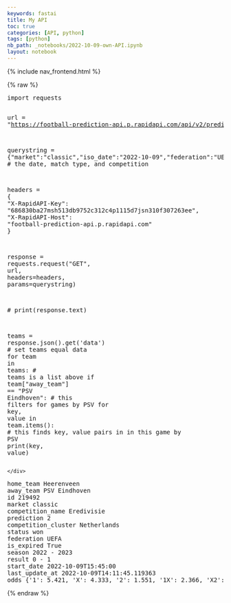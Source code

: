 ```yaml
---
keywords: fastai
title: My API
toc: true
categories: [API, python]
tags: [python]
nb_path: _notebooks/2022-10-09-own-API.ipynb
layout: notebook
---
```


<!--
#################################################
### THIS FILE WAS AUTOGENERATED! DO NOT EDIT! ###
#################################################
# file to edit: _notebooks/2022-10-09-own-API.ipynb
-->

<div class="container" id="notebook-container">
        
<div class="cell border-box-sizing text_cell rendered"><div class="inner_cell">
<div class="text_cell_render border-box-sizing rendered_html">
<p>{% include nav_frontend.html %}</p>

</div>
</div>
</div>
    {% raw %}
    
<div class="cell border-box-sizing code_cell rendered">
<div class="input">

<div class="inner_cell">
    <div class="input_area">
<div class=" highlight hl-ipython3"><pre><span></span><span class="kn">import</span> <span class="nn">requests</span>

<span class="n">url</span> <span class="o">=</span> <span class="s2">&quot;https://football-prediction-api.p.rapidapi.com/api/v2/predictions&quot;</span>

<span class="n">querystring</span> <span class="o">=</span> <span class="p">{</span><span class="s2">&quot;market&quot;</span><span class="p">:</span><span class="s2">&quot;classic&quot;</span><span class="p">,</span><span class="s2">&quot;iso_date&quot;</span><span class="p">:</span><span class="s2">&quot;2022-10-09&quot;</span><span class="p">,</span><span class="s2">&quot;federation&quot;</span><span class="p">:</span><span class="s2">&quot;UEFA&quot;</span><span class="p">}</span> <span class="c1"># the date, match type, and competition</span>

<span class="n">headers</span> <span class="o">=</span> <span class="p">{</span>
	<span class="s2">&quot;X-RapidAPI-Key&quot;</span><span class="p">:</span> <span class="s2">&quot;686830ba27msh513db9752c312c4p1115d7jsn310f307263ee&quot;</span><span class="p">,</span>
	<span class="s2">&quot;X-RapidAPI-Host&quot;</span><span class="p">:</span> <span class="s2">&quot;football-prediction-api.p.rapidapi.com&quot;</span>
<span class="p">}</span>

<span class="n">response</span> <span class="o">=</span> <span class="n">requests</span><span class="o">.</span><span class="n">request</span><span class="p">(</span><span class="s2">&quot;GET&quot;</span><span class="p">,</span> <span class="n">url</span><span class="p">,</span> <span class="n">headers</span><span class="o">=</span><span class="n">headers</span><span class="p">,</span> <span class="n">params</span><span class="o">=</span><span class="n">querystring</span><span class="p">)</span>

<span class="c1"># print(response.text)</span>


<span class="n">teams</span> <span class="o">=</span> <span class="n">response</span><span class="o">.</span><span class="n">json</span><span class="p">()</span><span class="o">.</span><span class="n">get</span><span class="p">(</span><span class="s1">&#39;data&#39;</span><span class="p">)</span> <span class="c1"># set teams equal data</span>
<span class="k">for</span> <span class="n">team</span> <span class="ow">in</span> <span class="n">teams</span><span class="p">:</span>  <span class="c1"># teams is a list above</span>
    <span class="k">if</span> <span class="n">team</span><span class="p">[</span><span class="s2">&quot;away_team&quot;</span><span class="p">]</span> <span class="o">==</span> <span class="s2">&quot;PSV Eindhoven&quot;</span><span class="p">:</span>  <span class="c1"># this filters for games by PSV</span>
        <span class="k">for</span> <span class="n">key</span><span class="p">,</span> <span class="n">value</span> <span class="ow">in</span> <span class="n">team</span><span class="o">.</span><span class="n">items</span><span class="p">():</span>  <span class="c1"># this finds key, value pairs in in this game by PSV</span>
            <span class="nb">print</span><span class="p">(</span><span class="n">key</span><span class="p">,</span> <span class="n">value</span><span class="p">)</span>
</pre></div>

    </div>
</div>
</div>

<div class="output_wrapper">
<div class="output">

<div class="output_area">

<div class="output_subarea output_stream output_stdout output_text">
<pre>home_team Heerenveen
away_team PSV Eindhoven
id 219492
market classic
competition_name Eredivisie
prediction 2
competition_cluster Netherlands
status won
federation UEFA
is_expired True
season 2022 - 2023
result 0 - 1
start_date 2022-10-09T15:45:00
last_update_at 2022-10-09T14:11:45.119363
odds {&#39;1&#39;: 5.421, &#39;X&#39;: 4.333, &#39;2&#39;: 1.551, &#39;1X&#39;: 2.366, &#39;X2&#39;: 1.143, &#39;12&#39;: 1.206}
</pre>
</div>
</div>

</div>
</div>

</div>
    {% endraw %}

</div>
 

